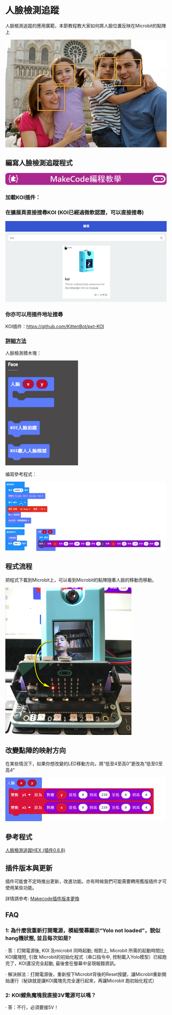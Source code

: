 # **人臉檢測追蹤**

人臉檢測追蹤的應用廣範，本節教程教大家如何將人臉位置反映在Microbit的點陣上

![](KOI11/08.png)

## 編寫人臉檢測追蹤程式

![](../../functional_module/PWmodules/images/mcbanner.png)

### 加載KOI插件：

### 在擴展頁直接搜尋KOI (KOI已經過微軟認證，可以直接搜尋)

![](./images/koi_search.png)

### 你亦可以用插件地址搜尋

KOI插件：https://github.com/KittenBot/pxt-KOI

### [詳細方法](../../Makecode/powerBrickMC)

人臉檢測積木塊：

![](KOI11/09.png)

编寫參考程式：

![](KOI11/code1.png)

## 程式流程

把程式下載到Microbit上，可以看到Microbit的點陣隨著人臉的移動而移動。

 ![](KOI11/04-1.png)

## 改變點陣的映射方向

在某些情況下，如果你想改變的LED移動方向，將“低至4至高0”更改為“低至0至高4”

![](KOI11/02.png)

## 參考程式

[人臉檢測追蹤HEX (插件0.6.8)](https://makecode.microbit.org/_8A3FkRX83gfo)

## 插件版本與更新

插件可能會不定時推出更新，改進功能。亦有時候我們可能需要轉用舊版插件才可使用某些功能。

詳情請參考: [Makecode插件版本更換](../../Makecode/makecode_extensionUpdate)

## FAQ

### 1: 為什麼我重新打開電源，模組螢幕顯示“Yolo not loaded”，貌似hang機狀態, 並且每次如是?

·    答：打開電源後, KOI 及microbit 同時起動; 相對上, Microbit 所需的起動時間比KOI魔塊短, 引致 Microbit的初始化程式（串口指令中, 控制載入Yolo模型）已經跑完了，KOI還沒完全起動, 最後會在螢幕中呈現報錯資訊。

·    解決辦法：打開電源後，重新按下Microbit背後的Reset按鍵，讓Microbit重新開始運行（秘訣就是讓KOI魔塊先完全運行起來，再讓Microbit 跑初始化程式）

### 2: KOI鯉魚魔塊我直接3V電源可以嗎？

·    答：不行，必須要接5V！



